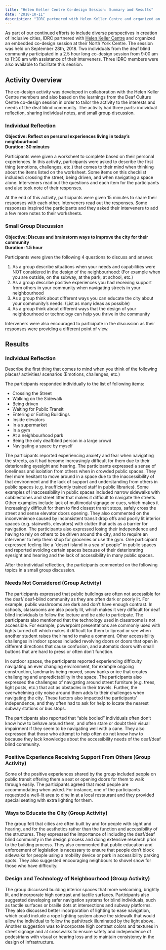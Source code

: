 ```yaml
---
title: "Helen Keller Centre Co-design Session: Summary and Results"
date: "2018-10-11"
description: "IDRC partnered with Helen Keller Centre and organized an embedded co-design session at their North York Centre. The session was held on September 28th, 2018."
---
```


As part of our continued efforts to include diverse perspectives in creation of inclusive cities, IDRC partnered with [Helen Keller Centre](https://chkc.org/) and organized an embedded co-design session at their North York Centre. The session was held on September 28th, 2018. Two individuals from the deaf blind community participated in a 2.5 hour long co-design session from 9:00 am to 11:30 am with assistance of their interveners. Three IDRC members were also available to facilitate this session.

## Activity Overview

The co-design activity was developed in collaboration with the Helen Keller Centre members and also based on the learnings from the Deaf Culture Centre co-design session in order to tailor the activity to the interests and needs of the deaf blind community. The activity had three parts: individual reflection, sharing individual notes, and small group discussion.

### Individual Reflection

**Objective: Reflect on personal experiences living in today’s neighbourhood<br>
Duration: 30 minutes**

Participants were given a worksheet to complete based on their personal experiences. In this activity, participants were asked to describe the first thing (emotions, challenges, etc.) that comes to their mind when thinking about the items listed on the worksheet. Some items on this checklist included: crossing the street, being driven, and when navigating a space alone. Interveners read out the questions and each item for the participants and also took note of their responses.

At the end of this activity, participants were given 15 minutes to share their responses with each other. Interveners read out the responses. Some responses inspired the participants and they asked their interveners to add a few more notes to their worksheets.

### Small Group Discussion

**Objective: Discuss and brainstorm ways to improve the city for their community<br>
Duration: 1.5 hour**

Participants were given the following 4 questions to discuss and answer.

1. As a group describe situations when your needs and capabilities were NOT considered in the design of the neighbourhood: (For example when you are outside, on the subway, at the park, at school, etc.)
1. As a group describe positive experiences you had receiving support from others in your community when navigating streets in your neighbourhood
1. As a group think about different ways you can educate the city about your community’s needs: (List as many ideas as possible)
1. As a group think about different ways that the design of your neighbourhood or technology can help you thrive in the community

Interveners were also encouraged to participate in the discussion as their responses were providing a different point of view.

## Results

### Individual Reflection

Describe the first thing that comes to mind when you think of the following places/ activities/ scenarios (Emotions, challenges, etc.)

The participants responded individually to the list of following items:

- Crossing the Street
- Walking on the Sidewalk
- Being driven
- Waiting for Public Transit
- Entering or Exiting Buildings
- Inside elevators
- In a supermarket
- In a gym
- At a neighbourhood park
- Being the only deafblind person in a large crowd
- Navigating a space by myself

The participants reported experiencing anxiety and fear when navigating the streets, as it had become increasingly difficult for them due to their deteriorating eyesight and hearing. The participants expressed a sense of loneliness and isolation from others when in crowded public spaces. They feel more hesitant to move around in a space due to the inaccessibility of that environment and the lack of support and understanding from others in public spaces (e.g. insufficiently trained staff in public libraries). Some examples of inaccessibility in public spaces included narrow sidewalks with cobblestones and street litter that makes it difficult to navigate the streets. Other examples include lack of multimodal signage or cues, which makes it increasingly difficult for them to find closest transit stops, safely cross the street and sense elevator doors opening. They also commented on the inconvenience caused by inconsistent transit drop offs and poorly lit interior spaces (e.g. stairwells, elevators) with clutter that acts as a barrier for navigation. The participants also expressed losing their independence and having to rely on others to be driven around the city, and to require an intervener to help them shop for groceries or use the gym. One participant expressed feeling like a “desert island in a sea of people” in public spaces and reported avoiding certain spaces because of their deteriorating eyesight and hearing and the lack of accessibility in many public spaces.

After the individual reflection, the participants commented on the following topics in a small group discussion.

### Needs Not Considered (Group Activity)

The participants expressed that public buildings are often not accessible for the deaf/ deaf-blind community as they are often dark or poorly lit. For example, public washrooms are dark and don’t have enough contrast. In schools, classrooms are also poorly lit, which makes it very difficult for deaf blind individuals to follow the lecture and be able to participate. The participants also mentioned that the technology used in classrooms is not accessible. For example, powerpoint presentations are commonly used with lights turned off which makes it difficult for them to lipread or see when another student raises their hand to make a comment. Other accessibility challenges in indoor spaces included revolving doors or doors that open in different directions that cause confusion, and automatic doors with small buttons that are hard to press or often don’t function.

In outdoor spaces, the participants reported experiencing difficulty navigating an ever changing environment, for example ongoing construction, landmarks being moved, snow banks or ice that creates challenging and unpredictability in the space. The participants also expressed the challenges of navigating around street furniture (e.g. trees, light posts, etc.) that act as obstacles in their travels. Further, the overwhelming city noise around them adds to their challenges when navigating the city. These factors also impacted the participants’ independence, and they often had to ask for help to locate the nearest subway stations or bus stops.

The participants also reported that “able bodied” individuals often don’t know how to behave around them, and often stare or doubt their visual impairment if they seem to be navigating well with a cane. They also expressed that those who attempt to help often do not know how to because they lack knowledge about the accessibility needs of the deaf/deaf blind community.

### Positive Experience Receiving Support From Others (Group Activity)

Some of the positive experiences shared by the group included people on public transit offering them a seat or opening doors for them to walk through easily. The participants agreed that most people are accommodating when asked. For instance, one of the participants requested a well-lit area to dine in at a local restaurant and they provided special seating with extra lighting for them.

### Ways to Educate the City (Group Activity)

The group felt that cities are often built by and for people with sight and hearing, and for the aesthetics rather than the function and accessibility of the structures. They expressed the importance of including the deaf/deaf blind community in the design process and doing extensive research prior to the building process. They also commented that public education and enforcement of legislation is necessary to ensure that people don’t block sidewalks for people using a mobility device or park in accessibility parking spots. They also suggested encouraging neighbours to shovel snow for those who have difficulty.

### Design and Technology of Neighbourhood (Group Activity)

The group discussed building interior spaces that more welcoming, brightly lit, and incorporate high contrast and tactile surfaces. Participants also suggested developing safer navigation systems for blind individuals, such as tactile surfaces or braille dots at intersections and subway platforms. They also discussed better incorporation of lighting to ease navigation, which could include a rope lighting system above the sidewalk that would allow the individual to follow the path/track illuminated by the light above. Another suggestion was to incorporate high contrast colors and textures in street signage and at crosswalks to ensure safety and independence of pedestrians with visual or hearing loss and to maintain consistency in the design of infrastructure.
